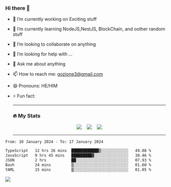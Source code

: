 ### Hi there 👋

<!--
**charlieScript/charlieScript** is a ✨ _special_ ✨ repository because its `README.md` (this file) appears on your GitHub profile.

Here are some ideas to get you started: -->

- 🔭 I’m currently working on Exciting stuff
- 🌱 I’m currently learning NodeJS,NestJS, BlockChain, and oother random stuff
- 👯 I’m looking to collaborate on anything
- 🤔 I’m looking for help with ...
- 💬 Ask me about anything
- 📫 How to reach me: gozione3@gmail.com
- 😄 Pronouns: HE/HIM
- ⚡ Fun fact:


  ---

  ### :fire: My Stats

  <div id="stats" align="center">
  <img src="http://github-readme-streak-stats.herokuapp.com?user=charlieScript&theme=dark&date_format=M%20j%5B%2C%20Y%5D" />&nbsp;&nbsp;&nbsp;
  <img src="https://github-readme-stats.vercel.app/api/top-langs/?username=charlieScript&layout=compact&theme=vision-friendly-dark"/>&nbsp;&nbsp;&nbsp;
  <img src="https://github-readme-stats.vercel.app/api?username=charlieScript&show_icons=true&theme=radical"/>
  </div>

  ---



<!--START_SECTION:waka-->

```txt
From: 10 January 2024 - To: 17 January 2024

TypeScript   12 hrs 26 mins  ████████████▒░░░░░░░░░░░░   49.08 %
JavaScript   9 hrs 45 mins   █████████▓░░░░░░░░░░░░░░░   38.46 %
JSON         2 hrs           ██░░░░░░░░░░░░░░░░░░░░░░░   07.93 %
Bash         24 mins         ▒░░░░░░░░░░░░░░░░░░░░░░░░   01.60 %
YAML         15 mins         ▒░░░░░░░░░░░░░░░░░░░░░░░░   01.05 %
```

<!--END_SECTION:waka-->
![](https://komarev.com/ghpvc/?username=charlieScript)
